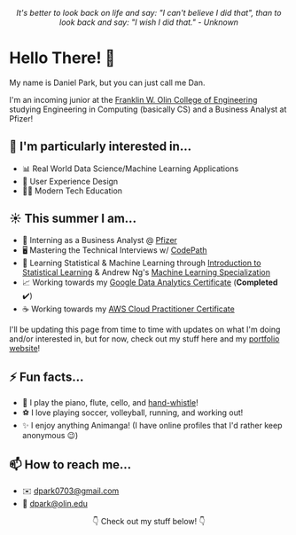 <p align="center"><em>It's better to look back on life and say: "I can't believe I did that", than to look back and say: "I wish I did that." - Unknown</em>

# Hello There! 👋

My name is Daniel Park, but you can just call me Dan.

I'm an incoming junior at the [Franklin W. Olin College of Engineering](https://www.olin.edu) studying Engineering in Computing (basically CS) and a Business Analyst at Pfizer!

## 🤔 I'm particularly interested in...
- 📊 Real World Data Science/Machine Learning Applications
- 🎨 User Experience Design
- 🧑‍🏫 Modern Tech Education

## ☀️ This summer I am...
- 🔬 Interning as a Business Analyst @ [Pfizer](https://www.pfizer.com/)
- 🖥️ Mastering the Technical Interviews w/ [CodePath](https://www.codepath.org/)
- 🤖 Learning Statistical & Machine Learning through [Introduction to Statistical Learning](https://www.statlearning.com/) & Andrew Ng's [Machine Learning Specialization](https://www.coursera.org/specializations/machine-learning-introduction)
- 📈 Working towards my [Google Data Analytics Certificate](https://www.coursera.org/account/accomplishments/specialization/certificate/Y3PXBUPXEKAC) (**Completed** ✔️)
- ☕ Working towards my [AWS Cloud Practitioner Certificate](https://aws.amazon.com/certification/certified-cloud-practitioner/)

I'll be updating this page from time to time with updates on what I'm doing and/or interested in, but for now, check out my stuff here and my [portfolio website](https://danpark13.github.io/)!
  
<!--
## 🌱 I’m currently learning...
- 🌐 Full Stack Web Development
- 🤖 Robotics Operating System (ROS) with Python
- 🎼 Sound Production
  
## 🤔 I'm interested in...
- 📂 Contributing to Open Source Projects
- 🖥️ Digital Transformation
- ☕ Linux Distribution Flavors
- 💰 Cryptocurrencies -->

<!-- - 👯 I’m looking to collaborate on ...
- 🤔 I’m looking for help with ...
- 💬 Ask me about ... -->

## ⚡ Fun facts...
- 🎵 I play the piano, flute, cello, and [hand-whistle](https://www.youtube.com/watch?v=A9wnb7GizrA&ab_channel=HalWalker)!
- ⚽ I love playing soccer, volleyball, running, and working out!
- ✨ I enjoy anything Animanga! (I have online profiles that I'd rather keep anonymous 😉)

## 📫 How to reach me...
- ✉️ dpark0703@gmail.com
- 🏫 dpark@olin.edu

<p align="center">👇 Check out my stuff below! 👇
